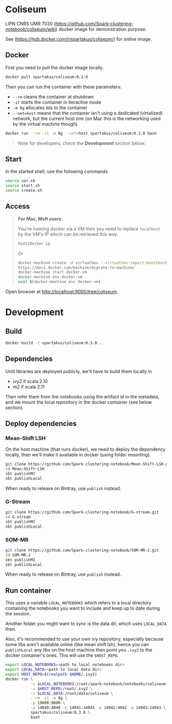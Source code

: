 # Coliseum
LIPN CNRS UMR 7030  (https://github.com/Spark-clustering-notebook/coliseum/wiki) docker image for demonstration purpose.

See (https://hub.docker.com/r/spartakus/coliseum/) for online image.

## Docker
First you need to pull the docker image locally.

```sh
docker pull spartakus/coliseum:0.3.0
```

Then you can run the container with these parameters:
* `--rm` cleans the container at shutdown
* `-it` starts the container in iteractive mode
* `-m 8g` allocates `8Gb` to the container
* `--net=host` means that the container isn't using a dedicated (virtalized) network, but the current host one (on Mac this is the networking used by the virtual machine though)

```sh
docker run --rm -it -m 8g --net=host spartakus/coliseum:0.3.0 bash
```

> Note for developers, check the **Development** section below.

## Start
In the started shell, use the following commands

```bash
source var.sh
source start.sh
source create.sh
```

## Access
> **For Mac, Msft users**:
> 
> You're running docker via a VM then you need to replace `localhost` by the VM's IP which can be retrieved this way.
> ```sh
> boot2docker ip
> ```
>Or
>```sh
> docker-machine create -d virtualbox --virtualbox-import-boot2docker-vm boot2docker-vm docker-vm
> https://docs.docker.com/machine/migrate-to-machine/
> docker-machine start docker-vm
> docker-machine env docker-vm
> eval $(docker-machine env docker-vm)
> ```


Open browser at [http://localhost:9000/tree/coliseum](http://localhost:9000/tree/coliseum).

# Development
## Build
```bash
docker build -t spartakus/coliseum:0.3.0 .
```

## Dependencies
Until libraries are deployed publicly, we'll have to build them locally in 
* ivy2 if scala 2.10
* m2 if scala 2.11

Then refer them from the notebooks using the artifact id in the metadata, and we mount the local repository in the docker container (see below section).

## Deploy dependencies
### Mean-Shift LSH
On the host machine (that runs docker), we need to deploy the dependency locally, then we'll make it available in docker (using folder mounting).


```sh
git clone https://github.com/Spark-clustering-notebook/Mean-Shift-LSH.git
cd Mean-Shift-LSH
sbt publishM2
sbt publishLocal
```

When ready to release on Bintray, use `publish` instead.

### G-Stream

```sh
git clone https://github.com/Spark-clustering-notebook/G-stream.git
cd G-stream
sbt publishM2
sbt publishLocal
```

### SOM-MR

```sh
git clone https://github.com/Spark-clustering-notebook/SOM-MR-2.git
cd SOM-MR-2
sbt publishM2
sbt publishLocal
```


When ready to release on Bintray, use `publish` instead.

## Run container
This uses a variable `LOCAL_NOTEBOOKS` which refers to a local directory containing the notebooks you want to include and keep up to date during the session.

Another folder you might want to sync is the data dir, which uses `LOCAL_DATA` then.

Also, it's recommended to use your own ivy repository, especially because some libs aren't available online (like mean shift lsh), hence you can `publishLocal` any libs on the host machine then point you `.ivy2` to the docker container's ones. This will use the `$HOST_REPO`.


```bash
export LOCAL_NOTEBOOKS=<path to local notebooks dir>
export LOCAL_DATA=<path to local data dir>
export HOST_REPO=$(realpath $HOME/.ivy2)
docker run \
           -v $LOCAL_NOTEBOOKS:/root/spark-notebook/notebooks/coliseum \
           -v $HOST_REPO:/root/.ivy2 \
           -v $LOCAL_DATA:/root/data/coliseum \
           --rm -it -m 8g \
           -p 19000:9000 \
           -p 14040:4040 -p 14041:14041 -p 14042:4042 -p 14043:14043 \
           spartakus/coliseum:0.3.0 \
           bash
```
